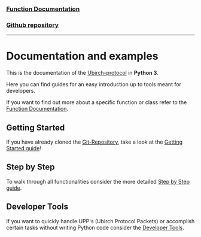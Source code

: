 ### [Function Documentation](https://developer.ubirch.com/function_documentation/ubirch-protocol-python/)

### [Github repository](https://github.com/ubirch/ubirch-protocol-python/tree/ecdsa-betterReadMe)

---

# Documentation and examples
This is the documentation of the [Ubirch-protocol](https://github.com/ubirch/ubirch-protocol) in **Python 3**. 

Here you can find guides for an easy introduction up to tools meant for developers.

If you want to find out more about a specific function or class refer to the [Function Documentation](https://developer.ubirch.com/function_documentation/ubirch-protocol-python/).

## Getting Started
If you have already cloned the [Git-Repository](https://github.com/ubirch/ubirch-protocol-python/tree/ecdsa-betterReadMe), 
take a look at the [Getting Started guide](GettingStarted.md)! 


## Step by Step
To walk through all functionalities consider the more detailed [Step by Step guide](StepByStep.md).


## Developer Tools
If you want to quickly handle UPP's (Ubirch Protocol Packets) or accomplish certain tasks without writing Python code consider the [Developer Tools](DevTools.md).